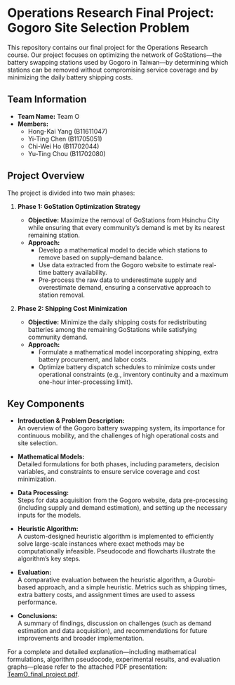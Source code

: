 # Operations Research Final Project: Gogoro Site Selection Problem

This repository contains our final project for the Operations Research course. Our project focuses on optimizing the network of GoStations—the battery swapping stations used by Gogoro in Taiwan—by determining which stations can be removed without compromising service coverage and by minimizing the daily battery shipping costs.

## Team Information

- **Team Name:** Team O
- **Members:**
  - Hong-Kai Yang (B11611047)
  - Yi-Ting Chen (B11705051)
  - Chi-Wei Ho (B11702044)
  - Yu-Ting Chou (B11702080)

## Project Overview

The project is divided into two main phases:

1. **Phase 1: GoStation Optimization Strategy**  
   - **Objective:** Maximize the removal of GoStations from Hsinchu City while ensuring that every community’s demand is met by its nearest remaining station.
   - **Approach:**  
     - Develop a mathematical model to decide which stations to remove based on supply–demand balance.
     - Use data extracted from the Gogoro website to estimate real-time battery availability.
     - Pre-process the raw data to underestimate supply and overestimate demand, ensuring a conservative approach to station removal.

2. **Phase 2: Shipping Cost Minimization**  
   - **Objective:** Minimize the daily shipping costs for redistributing batteries among the remaining GoStations while satisfying community demand.
   - **Approach:**  
     - Formulate a mathematical model incorporating shipping, extra battery procurement, and labor costs.
     - Optimize battery dispatch schedules to minimize costs under operational constraints (e.g., inventory continuity and a maximum one-hour inter-processing limit).

## Key Components

- **Introduction & Problem Description:**  
  An overview of the Gogoro battery swapping system, its importance for continuous mobility, and the challenges of high operational costs and site selection.

- **Mathematical Models:**  
  Detailed formulations for both phases, including parameters, decision variables, and constraints to ensure service coverage and cost minimization.

- **Data Processing:**  
  Steps for data acquisition from the Gogoro website, data pre-processing (including supply and demand estimation), and setting up the necessary inputs for the models.

- **Heuristic Algorithm:**  
  A custom-designed heuristic algorithm is implemented to efficiently solve large-scale instances where exact methods may be computationally infeasible. Pseudocode and flowcharts illustrate the algorithm’s key steps.

- **Evaluation:**  
  A comparative evaluation between the heuristic algorithm, a Gurobi-based approach, and a simple heuristic. Metrics such as shipping times, extra battery costs, and assignment times are used to assess performance.

- **Conclusions:**  
  A summary of findings, discussion on challenges (such as demand estimation and data acquisition), and recommendations for future improvements and broader implementation.

For a complete and detailed explanation—including mathematical formulations, algorithm pseudocode, experimental results, and evaluation graphs—please refer to the attached PDF presentation: [TeamO_final_project.pdf](TeamO_final_project.pdf).
